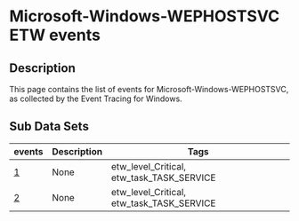 # Microsoft-Windows-WEPHOSTSVC ETW events

## Description
This page contains the list of events for Microsoft-Windows-WEPHOSTSVC, as collected by the Event Tracing for Windows.

## Sub Data Sets
|events|Description|Tags|
|---|---|---|
|[1](events/event-1.md)|None|etw_level_Critical, etw_task_TASK_SERVICE|
|[2](events/event-2.md)|None|etw_level_Critical, etw_task_TASK_SERVICE|
